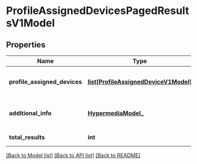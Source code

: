# ProfileAssignedDevicesPagedResultsV1Model

## Properties
Name | Type | Description | Notes
------------ | ------------- | ------------- | -------------
**profile_assigned_devices** | [**list[ProfileAssignedDeviceV1Model]**](ProfileAssignedDeviceV1Model.md) | List of Profile assigned devices | [optional] 
**additional_info** | [**HypermediaModel_**](HypermediaModel_.md) | Gets or sets Hypermedia content for the result. | [optional] 
**total_results** | **int** | Gets or sets total result. | [optional] 

[[Back to Model list]](../README.md#documentation-for-models) [[Back to API list]](../README.md#documentation-for-api-endpoints) [[Back to README]](../README.md)


